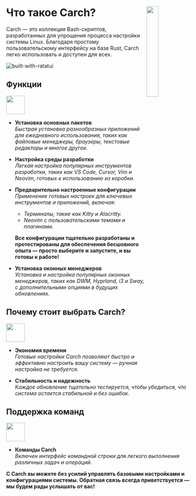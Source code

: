 <h1></h1>

<img
  src="/carch.png"
  width="25%"
  align="right"
 />

<h1>Что такое Carch?</h1>

Carch — это коллекция Bash-скриптов, разработанных для упрощения процесса настройки системы Linux. Благодаря простому пользовательскому интерфейсу на базе Rust, Carch легко использовать и доступен для всех.

![built-with-ratatui](https://img.shields.io/badge/BUILT%20WITH-RATATUI-94e2d5?style=for-the-badge&logo=rust&logoColor=89dceb&labelColor=171b22)

## Функции
<img src="https://img.icons8.com/?size=80&id=vSx5PNyFqTTo&format=png" width="50" /> 

- **Установка основных пакетов**  
  *Быстрая установка разнообразных приложений для ежедневного использования, таких как файловые менеджеры, браузеры, текстовые редакторы и многое другое.*  

- **Настройка среды разработки**  
  *Легкая настройка популярных инструментов разработки, таких как VS Code, Cursor, Vim и Neovim, готовых к использованию из коробки.*  

- **Предварительно настроенные конфигурации**  
  *Применение готовых настроек для ключевых инструментов и приложений, включая:*  
  
  - *Терминалы, такие как Kitty и Alacritty.*  
  - *Neovim с пользовательскими темами и плагинами.*  
  
  **Все конфигурации тщательно разработаны и протестированы для обеспечения бесшовного опыта — просто выберите и запустите, и вы готовы к работе!**

- **Установка оконных менеджеров**  
  *Установка и настройка популярных оконных менеджеров, таких как DWM, Hyprland, i3 и Sway, с дополнительными опциями в будущих обновлениях.*  

## Почему стоит выбрать Carch?
<img src="https://img.icons8.com/?size=80&id=111409&format=png" width="50" />

- **Экономия времени**  
  *Готовые настройки Carch позволяют быстро и эффективно настроить вашу систему — ручная настройка не требуется.*

- **Стабильность и надежность**  
  *Каждое обновление тщательно тестируется, чтобы убедиться, что система остается стабильной и без ошибок.*  

## Поддержка команд 
<img src="https://img.icons8.com/?size=80&id=114423&format=png" width="50" />

- **Команды Carch**  
  *Включен интерфейс командной строки для легкого выполнения различных задач и операций.*  

**С Carch вы можете без усилий управлять базовыми настройками и конфигурациями системы. Обратная связь всегда приветствуется — мы будем рады услышать от вас!**
